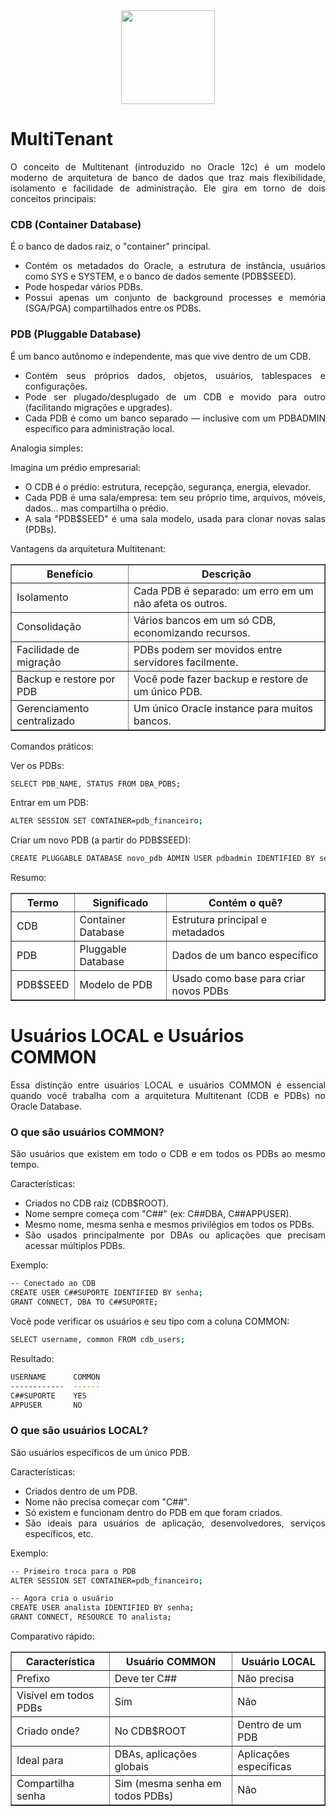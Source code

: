 <div align="center">

  <div>
    <img height = "150" width = "150" src="https://cdn.jsdelivr.net/gh/devicons/devicon@latest/icons/oracle/oracle-original.svg" />
  </div>
          
</div>

<h1>MultiTenant</h1>

<p style="text-align: justify;">O conceito de Multitenant (introduzido no Oracle 12c) é um modelo moderno de arquitetura de banco de dados que traz mais flexibilidade, isolamento e facilidade de administração. Ele gira em torno de dois conceitos principais:</p>

<h3>CDB (Container Database)</h3>

<p style="text-align: justify;">É o banco de dados raiz, o "container" principal.</p>

<ul>

  <li style="text-align: justify;">Contém os metadados do Oracle, a estrutura de instância, usuários como SYS e SYSTEM, e o banco de dados semente (PDB$SEED).</li>

  <li style="text-align: justify;">Pode hospedar vários PDBs.</li>

  <li style="text-align: justify;">Possui apenas um conjunto de background processes e memória (SGA/PGA) compartilhados entre os PDBs.</li>

</ul>

<h3>PDB (Pluggable Database)</h3>

<p style="text-align: justify;">É um banco autônomo e independente, mas que vive dentro de um CDB.</p>

<ul>

  <li style="text-align: justify;">Contém seus próprios dados, objetos, usuários, tablespaces e configurações.</li>

  <li style="text-align: justify;">Pode ser plugado/desplugado de um CDB e movido para outro (facilitando migrações e upgrades).</li>

  <li style="text-align: justify;">Cada PDB é como um banco separado — inclusive com um PDBADMIN específico para administração local.</li>

</ul>

<p style="text-align: justify;">Analogia simples:</p>

<p style="text-align: justify;">Imagina um prédio empresarial:</p>

<ul>

  <li style="text-align: justify;">O CDB é o prédio: estrutura, recepção, segurança, energia, elevador.</li>

  <li style="text-align: justify;">Cada PDB é uma sala/empresa: tem seu próprio time, arquivos, móveis, dados... mas compartilha o prédio.</li>

  <li style="text-align: justify;">A sala "PDB$SEED" é uma sala modelo, usada para clonar novas salas (PDBs).</li>

</ul>

<p style="text-align: justify;">Vantagens da arquitetura Multitenant:</p>

<table border="1">
    <tr>
        <th>Benefício</th>
        <th>Descrição</th>
    </tr>
    <tr>
        <td>Isolamento</td>
        <td>Cada PDB é separado: um erro em um não afeta os outros.</td>
    </tr>
    <tr>
        <td>Consolidação</td>
        <td>Vários bancos em um só CDB, economizando recursos.</td>
    </tr>
    <tr>
        <td>Facilidade de migração</td>
        <td>PDBs podem ser movidos entre servidores facilmente.</td>
    </tr>
    <tr>
        <td>Backup e restore por PDB</td>
        <td>Você pode fazer backup e restore de um único PDB.</td>
    </tr>
    <tr>
        <td>Gerenciamento centralizado</td>
        <td>Um único Oracle instance para muitos bancos.</td>
    </tr>
</table>

<p style="text-align: justify;">Comandos práticos:</p>

<p style="text-align: justify;">Ver os PDBs:</p>

```bash
SELECT PDB_NAME, STATUS FROM DBA_PDBS;
```

<p style="text-align: justify;">Entrar em um PDB:</p>

```bash
ALTER SESSION SET CONTAINER=pdb_financeiro;
```

<p style="text-align: justify;">Criar um novo PDB (a partir do PDB$SEED):</p>

```bash
CREATE PLUGGABLE DATABASE novo_pdb ADMIN USER pdbadmin IDENTIFIED BY senha FILE_NAME_CONVERT=('/pdbseed/', '/novo_pdb/');
```

<p style="text-align: justify;">Resumo:</p>

<table border="1">
    <tr>
        <th>Termo</th>
        <th>Significado</th>
        <th>Contém o quê?</th>
    </tr>
    <tr>
        <td>CDB</td>
        <td>Container Database</td>
        <td>Estrutura principal e metadados</td>
    </tr>
    <tr>
        <td>PDB</td>
        <td>Pluggable Database</td>
        <td>Dados de um banco específico</td>
    </tr>
    <tr>
        <td>PDB$SEED</td>
        <td>Modelo de PDB</td>
        <td>Usado como base para criar novos PDBs</td>
    </tr>
</table>

<h1>Usuários LOCAL e Usuários COMMON</h1>

<p style="text-align: justify;">Essa distinção entre usuários LOCAL e usuários COMMON é essencial quando você trabalha com a arquitetura Multitenant (CDB e PDBs) no Oracle Database.</p>

<h3>O que são usuários COMMON?</h3>

<p style="text-align: justify;">São usuários que existem em todo o CDB e em todos os PDBs ao mesmo tempo.</p>

<p style="text-align: justify;">Características:</p>

<ul>

  <li style="text-align: justify;">Criados no CDB raiz (CDB$ROOT).</li>

  <li style="text-align: justify;">Nome sempre começa com "C##" (ex: C##DBA, C##APPUSER).</li>

  <li style="text-align: justify;">Mesmo nome, mesma senha e mesmos privilégios em todos os PDBs.</li>

  <li style="text-align: justify;">São usados principalmente por DBAs ou aplicações que precisam acessar múltiplos PDBs.</li>

</ul>

<p style="text-align: justify;">Exemplo:</p>

```bash
-- Conectado ao CDB
CREATE USER C##SUPORTE IDENTIFIED BY senha;
GRANT CONNECT, DBA TO C##SUPORTE;
```

<p style="text-align: justify;">Você pode verificar os usuários e seu tipo com a coluna COMMON:</p>

```bash
SELECT username, common FROM cdb_users;
```

<p style="text-align: justify;">Resultado:</p>

```bash
USERNAME      COMMON
------------  ------
C##SUPORTE    YES
APPUSER       NO
```

<h3>O que são usuários LOCAL?</h3>

<p style="text-align: justify;">São usuários específicos de um único PDB.</p>

<p style="text-align: justify;">Características:</p>

<ul>

  <li style="text-align: justify;">Criados dentro de um PDB.</li>

  <li style="text-align: justify;">Nome não precisa começar com "C##".</li>

  <li style="text-align: justify;">Só existem e funcionam dentro do PDB em que foram criados.</li>

  <li style="text-align: justify;">São ideais para usuários de aplicação, desenvolvedores, serviços específicos, etc.</li>

</ul>

<p style="text-align: justify;">Exemplo:</p>

```bash
-- Primeiro troca para o PDB
ALTER SESSION SET CONTAINER=pdb_financeiro;

-- Agora cria o usuário
CREATE USER analista IDENTIFIED BY senha;
GRANT CONNECT, RESOURCE TO analista;
```

<p style="text-align: justify;">Comparativo rápido:</p>

<table border="1">
    <tr>
        <th>Característica</th>
        <th>Usuário COMMON</th>
        <th>Usuário LOCAL</th>
    </tr>
    <tr>
        <td>Prefixo</td>
        <td>Deve ter C##</td>
        <td>Não precisa</td>
    </tr>
    <tr>
        <td>Visível em todos PDBs</td>
        <td>Sim</td>
        <td>Não</td>
    </tr>
    <tr>
        <td>Criado onde?</td>
        <td>No CDB$ROOT</td>
        <td>Dentro de um PDB</td>
    </tr>
    <tr>
        <td>Ideal para</td>
        <td>DBAs, aplicações globais</td>
        <td>Aplicações específicas</td>
    </tr>
    <tr>
        <td>Compartilha senha</td>
        <td>Sim (mesma senha em todos PDBs)</td>
        <td>Não</td>
    </tr>
</table>